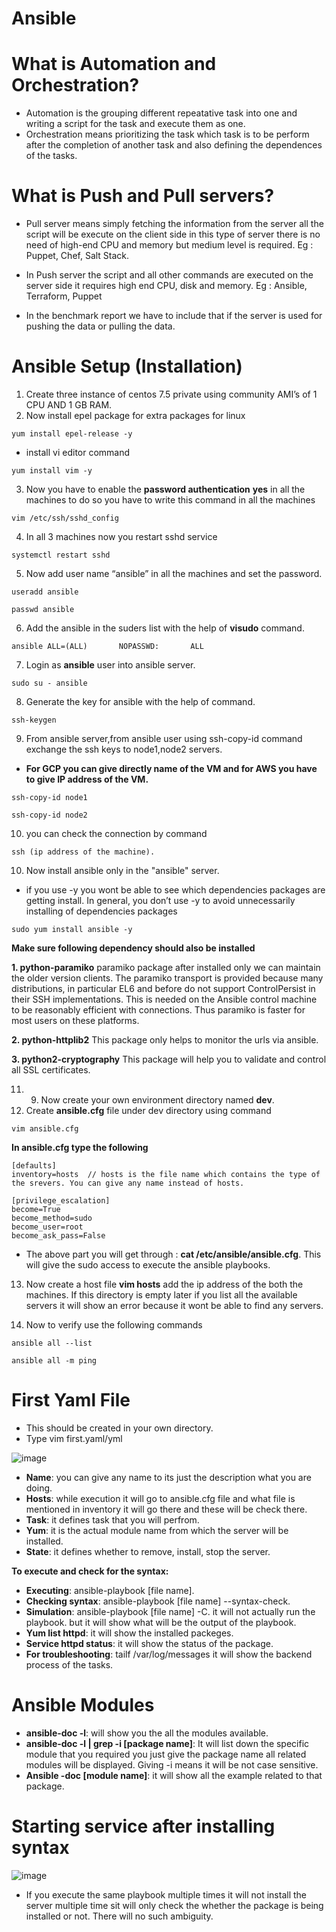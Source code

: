 # Ansible

# What is Automation and Orchestration?

- Automation is the grouping different repeatative task into one and writing a script for the task and execute them as one.
- Orchestration means prioritizing the task which task is to be perform after the completion of another task and also defining the dependences of the tasks.

# What is Push and Pull servers?

- Pull server means simply fetching the information from the server all the script will be execute on the client side in this type of server there is no need 
  of high-end CPU and memory but medium level is required. Eg : Puppet, Chef, Salt Stack.
  
- In Push server the script and all other commands are executed on the server side it requires high end CPU, disk and memory. Eg : Ansible, Terraform, 
  Puppet

- In the benchmark report we have to include that if the server is used for pushing the data or pulling the data.

# Ansible Setup (Installation)

1. Create three instance of centos 7.5 private using community AMI’s of 1 CPU AND 1 GB RAM.
2. Now install epel package for extra packages for linux
```
yum install epel-release -y 
```
- install vi editor command 
```
yum install vim -y
```
3. Now you have to enable the **password authentication** **yes** in all the machines to do so you have to write this command in all the machines
```
vim /etc/ssh/sshd_config 
```
4. In all 3 machines now you restart sshd service
```
systemctl restart sshd
```
5. Now add user name “ansible” in all the machines and set the password.
```
useradd ansible
```
```
passwd ansible
```
6. Add the ansible in the suders list with the help of **visudo** command.
```
ansible ALL=(ALL)       NOPASSWD:       ALL
```
7. Login as **ansible** user into ansible server.
```
sudo su - ansible
```
8. Generate the key for ansible with the help of command.
```
ssh-keygen
```
9. From ansible server,from ansible user using ssh-copy-id command exchange the ssh keys to node1,node2 servers.

- **For GCP you can give directly name of the VM and for AWS you have to give IP address of the VM.**

```
ssh-copy-id node1
```
```
ssh-copy-id node2
```
10. you can check the connection by command 
```
ssh (ip address of the machine).
```
10. Now install ansible only in the "ansible" server.

- if you use -y you wont be able to see which dependencies packages are getting install. In general, you don’t use -y to avoid unnecessarily installing 
  of  dependencies packages

```
sudo yum install ansible -y
```

**Make sure following dependency should also be installed**

**1. python-paramiko**
paramiko package after installed only we can maintain the older version clients.
The paramiko transport is provided because many distributions, in particular EL6 and before do not support ControlPersist in their SSH implementations. 
This is needed on the Ansible control machine to be reasonably efficient with connections. Thus paramiko is faster for most users on these platforms.

**2. python-httplib2**
This package only helps to monitor the urls via ansible.

**3. python2-cryptography** 
This package will help you to validate and control all SSL certificates.

11. 9.	Now create your own environment directory named **dev**.
12. Create **ansible.cfg** file under dev directory using command
```
vim ansible.cfg 
```
**In ansible.cfg type the following**
```
[defaults]
inventory=hosts  // hosts is the file name which contains the type of the srevers. You can give any name instead of hosts.

[privilege_escalation]
become=True
become_method=sudo
become_user=root
become_ask_pass=False
```
- The above part you will get through : **cat /etc/ansible/ansible.cfg**. This will give the sudo access to execute the ansible playbooks.

13. Now create a host file **vim hosts** add the ip address of the both the machines. If this directory is empty later if you list all the available servers 
    it will show an error because it wont be able to find any servers.

14.	Now to verify use the following commands
```
ansible all --list
```
```
ansible all -m ping
```
# First Yaml File
- This should be created in your own directory.
- Type vim first.yaml/yml

![image](https://user-images.githubusercontent.com/99954871/160097624-52f2ca5e-ab6c-41f2-b899-b1b94e6b8e9b.png)

- **Name**: you can give any name to its just the description what you are doing.
- **Hosts**: while execution it will go to ansible.cfg file and what file is mentioned in inventory it will go there and these will be check there.
- **Task**: it defines task that you will perfrom.
- **Yum**: it is the actual module name from which the server will be installed.
- **State**: it defines whether to remove, install, stop the server.

**To execute and check for the syntax:**

- **Executing**: ansible-playbook [file name].
- **Checking syntax**: ansible-playbook [file name] --syntax-check.
- **Simulation**: ansible-playbook [file name] -C. it will not actually run the playbook. but it will show what will be the output of the playbook.
- **Yum list httpd**: it will show the installed packeges.
- **Service httpd status**: it will show the status of the package.
- **For troubleshooting**: tailf /var/log/messages it will show the backend process of the tasks.

# Ansible Modules

- **ansible-doc -l**:  will show you the all the modules available.
- **ansible-doc -l | grep -i [package name]**:  It will list down the specific module that you required you just give the package name all related 
  modules will be displayed. Giving -i means it will be not case sensitive.
- **Ansible -doc [module name]**:  it will show all the example related to that package.

# Starting service after installing syntax

![image](https://user-images.githubusercontent.com/99954871/160098937-6873409c-e666-4595-a91b-394ad617860b.png)

- If you execute the same playbook multiple times it will not install the server multiple time sit will only check the whether the package is being 
  installed or not. There will no such ambiguity. 
